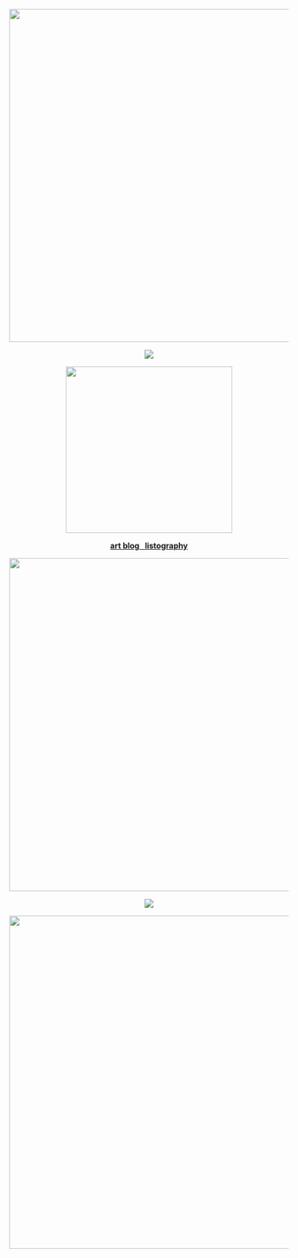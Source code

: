 
<p align="center"><img src="https://64.media.tumblr.com/533d8709f3137aba8fe2e7c897ea82be/7c318399bf42617d-8d/s540x810/f05d404d218bf16cee99252fd49703689a9ff2c0.gif" width="600"></p>

<p align="center"><img src="https://komarev.com/ghpvc/?username=jackasshunt&color=red&style=plastic&label=guests"
</p>

<p align="center"><img src="https://s4.gifyu.com/images/bLp4m.png" width="300">
</p>



 <p align="center"><b><u><a href="https://www.tumblr.com/jackasshunt/">art blog</a> &nbsp <a href="https://listography.com/huntingjackass">listography</a></u></b></p>

<p align="center"><img src="![image](https://s4.gifyu.com/images/bLp4m.png)" width="600">
</p>

<p align="center">
<img src="https://spotify-github-profile.kittinanx.com/api/view?uid=312ke25wwyc6y2z6txuscygtjbg4&cover_image=true&theme=novatorem&show_offline=false&background_color=121212&interchange=false&bar_color=53b14f&bar_color_cover=false">
</p>

<p align="center"><img src="https://64.media.tumblr.com/533d8709f3137aba8fe2e7c897ea82be/7c318399bf42617d-8d/s540x810/f05d404d218bf16cee99252fd49703689a9ff2c0.gif" width="600"></p>
